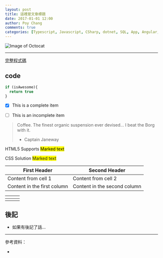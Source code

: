```yaml
---
layout: post
title: 這裡是文章標題
date: 2017-01-01 12:00
author: Poy Chang
comments: true
categories: [Typescript, Javascript, CSharp, dotnet, SQL, App, Angular, Webapi, Azure, Develop, Tools, Test, Uncategorized]
---
```


![Image of Octocat](https://desktop.github.com/images/github-desktop-icon.png)

----------

[完整程式碼](#code)

## code

```javascript
if (isAwesome){
  return true
}
```

- [x] This is a complete item
- [ ] This is an incomplete item


> Coffee. The finest organic suspension ever devised... I beat the Borg with it.
> - Captain Janeway

HTML5 Supports
<mark>Marked text</mark>

CSS Solution
<span style="background-color: #FFFF00">Marked text</span>

First Header | Second Header
------------ | -------------
Content from cell 1 | Content from cell 2
Content in the first column | Content in the second column

<table class="table table-striped">
<thead>
  <tr>
    <th></th>
	<th></th>
	<th></th>
  </tr>
</thead>
<tbody>
  <tr>
    <td></td>
	<td></td>
	<td></td>
  </tr>
</tbody>
</table>

## 後記

* 如果有後記了話...

----------

參考資料：

* []()